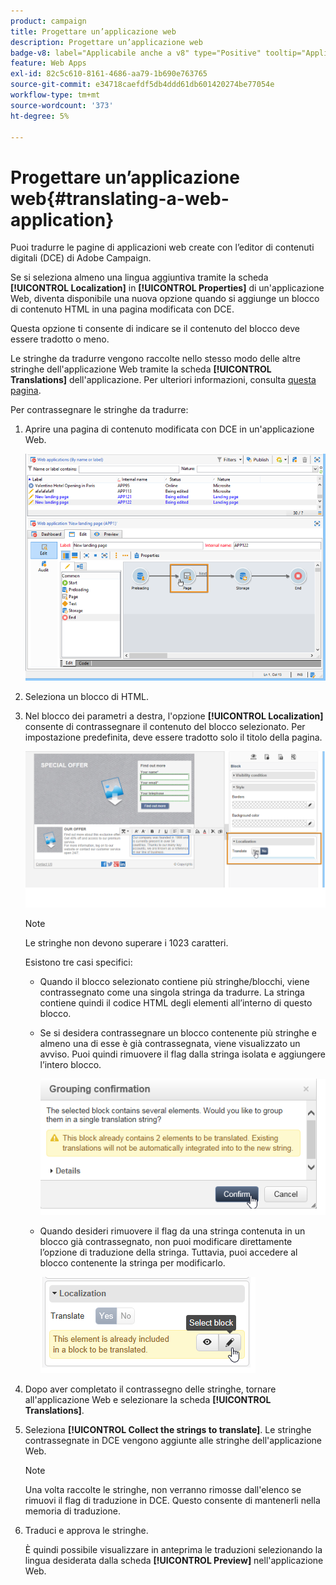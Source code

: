 ```yaml
---
product: campaign
title: Progettare un’applicazione web
description: Progettare un’applicazione web
badge-v8: label="Applicabile anche a v8" type="Positive" tooltip="Applicabile anche a Campaign v8"
feature: Web Apps
exl-id: 82c5c610-8161-4686-aa79-1b690e763765
source-git-commit: e34718caefdf5db4ddd61db601420274be77054e
workflow-type: tm+mt
source-wordcount: '373'
ht-degree: 5%

---
```


# Progettare un’applicazione web{#translating-a-web-application}



Puoi tradurre le pagine di applicazioni web create con l’editor di contenuti digitali (DCE) di Adobe Campaign.

Se si seleziona almeno una lingua aggiuntiva tramite la scheda **[!UICONTROL Localization]** in **[!UICONTROL Properties]** di un&#39;applicazione Web, diventa disponibile una nuova opzione quando si aggiunge un blocco di contenuto HTML in una pagina modificata con DCE.

Questa opzione ti consente di indicare se il contenuto del blocco deve essere tradotto o meno.

Le stringhe da tradurre vengono raccolte nello stesso modo delle altre stringhe dell&#39;applicazione Web tramite la scheda **[!UICONTROL Translations]** dell&#39;applicazione. Per ulteriori informazioni, consulta [questa pagina](translating-a-web-form.md).

Per contrassegnare le stringhe da tradurre:

1. Aprire una pagina di contenuto modificata con DCE in un&#39;applicazione Web.

   ![](assets/dce_translation_3.png)

1. Seleziona un blocco di HTML.
1. Nel blocco dei parametri a destra, l&#39;opzione **[!UICONTROL Localization]** consente di contrassegnare il contenuto del blocco selezionato. Per impostazione predefinita, deve essere tradotto solo il titolo della pagina.

   ![](assets/dce_translation_1.png)

   >[!NOTE]
   >
   >Le stringhe non devono superare i 1023 caratteri.

   Esistono tre casi specifici:

   * Quando il blocco selezionato contiene più stringhe/blocchi, viene contrassegnato come una singola stringa da tradurre. La stringa contiene quindi il codice HTML degli elementi all’interno di questo blocco.
   * Se si desidera contrassegnare un blocco contenente più stringhe e almeno una di esse è già contrassegnata, viene visualizzato un avviso. Puoi quindi rimuovere il flag dalla stringa isolata e aggiungere l’intero blocco.

     ![](assets/dce_translation_4.png)

   * Quando desideri rimuovere il flag da una stringa contenuta in un blocco già contrassegnato, non puoi modificare direttamente l’opzione di traduzione della stringa. Tuttavia, puoi accedere al blocco contenente la stringa per modificarlo.

     ![](assets/dce_translation_2.png)

1. Dopo aver completato il contrassegno delle stringhe, tornare all&#39;applicazione Web e selezionare la scheda **[!UICONTROL Translations]**.
1. Seleziona **[!UICONTROL Collect the strings to translate]**. Le stringhe contrassegnate in DCE vengono aggiunte alle stringhe dell&#39;applicazione Web.

   >[!NOTE]
   >
   >Una volta raccolte le stringhe, non verranno rimosse dall&#39;elenco se rimuovi il flag di traduzione in DCE. Questo consente di mantenerli nella memoria di traduzione.

1. Traduci e approva le stringhe.

   È quindi possibile visualizzare in anteprima le traduzioni selezionando la lingua desiderata dalla scheda **[!UICONTROL Preview]** nell&#39;applicazione Web.
